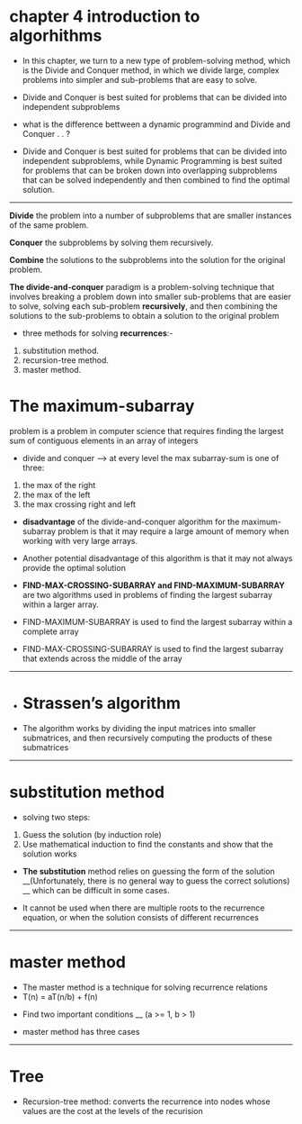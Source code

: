 # chapter 4 introduction to algorhithms

* In this chapter, we turn to a new type of problem-solving method, which is the Divide and Conquer method, in which we divide large, complex problems into simpler and sub-problems that are easy to solve.

* Divide and Conquer is best suited for problems that can be divided into independent subproblems
 
* what is the difference bettween a dynamic programmind and Divide and Conquer . . ? 

 * Divide and Conquer is best suited for problems that can be divided into independent subproblems, while Dynamic Programming is best suited for problems that can be broken down into overlapping subproblems that can be solved independently and then combined to find the optimal solution.
 -----------

**Divide** the problem into a number of subproblems that are smaller instances of the same problem.

**Conquer** the subproblems by solving them recursively.

**Combine** the solutions to the subproblems into the solution for the original problem.

**The divide-and-conquer** paradigm is a problem-solving technique that involves breaking a problem down into smaller sub-problems that are easier to solve, solving each sub-problem **recursively**, and then combining the solutions to the sub-problems to obtain a solution to the original problem

* three methods for solving **recurrences**:-

1) substitution method.
2) recursion-tree method.  
3) master method. 

# The maximum-subarray
 problem is a problem in computer science that requires finding the largest sum of contiguous elements in an array of integers

* divide and conquer --> at every level the max subarray-sum is one of three: 
1) the max of the right  
2) the max of the left  
3) the max crossing right and left

* **disadvantage** of the divide-and-conquer algorithm for the maximum-subarray problem is that it may require a large amount of memory when working with very large arrays.

* Another potential disadvantage  of this algorithm is that it may not always provide the optimal solution
* **FIND-MAX-CROSSING-SUBARRAY and FIND-MAXIMUM-SUBARRAY** are two algorithms used in problems of finding the largest subarray within a larger array.

* FIND-MAXIMUM-SUBARRAY is used to find the largest subarray within a complete array
* FIND-MAX-CROSSING-SUBARRAY is used to find the largest subarray that extends across the middle of the array

* ***
* # Strassen’s algorithm 
* The algorithm works by dividing the input matrices into smaller submatrices, and then recursively computing the products of these submatrices
******
 # substitution method
 * solving two steps:
1. Guess the solution (by induction role)
2. Use mathematical induction to find the constants and show that the solution works

* **The substitution** method relies on guessing the form of the solution __(Unfortunately, there is no general way to guess the correct solutions) __ which can be difficult in some cases.

- It cannot be used when there are multiple roots to the recurrence equation, or when the solution consists of different recurrences
****
# master method
* The master method is a technique for solving recurrence relations 
* T(n) = aT(n/b) + f(n)
- Find two important conditions __ (a >= 1, b > 1)

*  master method has three cases 
*****
# Tree
* Recursion-tree method: converts the recurrence into nodes whose values are the cost at the levels of the recurision
